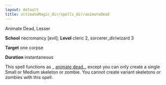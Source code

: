 ```yaml
---
layout: default
title: ultimateMagic_dir/spells_dir/animateDead
---
```

Animate Dead, Lesser

**School** necromancy [evil]; **Level** cleric 2, sorcerer_dir/wizard 3

**Target** one corpse

**Duration** instantaneous

This spell functions as _ [animate dead](../spells_dir/animateDead#_animate-dead)_, except you can only create a single Small or Medium skeleton or zombie. You cannot create variant skeletons or zombies with this spell.

